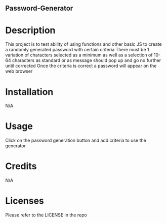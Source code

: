 ## Password-Generator

# Description

This project is to test ability of using functions and other basic JS to create a randomly generated password with certain criteria
There must be 1 variation of characters selected as a minimum as well as a selection of 10-64 characters as standard or as message should pop up and go no further until corrected
Once the criteria is correct a password will appear on the web browser


# Installation

N/A

# Usage

Click on the password generation button and add criteria to use the generator

# Credits

N/A

# Licenses

Please refer to the LICENSE in the repo